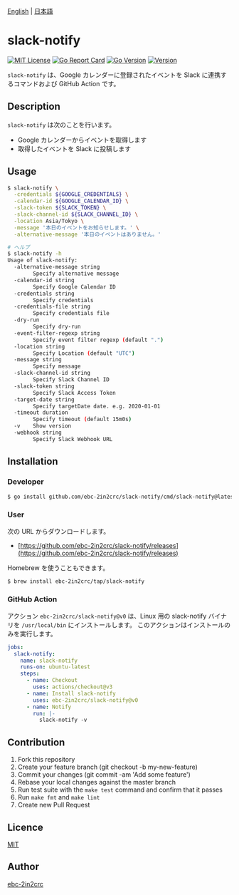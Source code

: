 [English](README.md) | [日本語](README_ja.md)

# slack-notify

[![MIT License](http://img.shields.io/badge/license-MIT-blue.svg?style=flat)](LICENSE)
[![Go Report Card](https://goreportcard.com/badge/github.com/ebc-2in2crc/slack-notify)](https://goreportcard.com/report/github.com/ebc-2in2crc/slack-notify)
[![Go Version](https://img.shields.io/github/go-mod/go-version/ebc-2in2crc/slack-notify)](https://img.shields.io/github/go-mod/go-version/ebc-2in2crc/slack-notify)
[![Version](https://img.shields.io/github/release/ebc-2in2crc/slack-notify.svg?label=version)](https://img.shields.io/github/release/ebc-2in2crc/slack-notify.svg?label=version)

`slack-notify` は、Google カレンダーに登録されたイベントを Slack に連携するコマンドおよび GitHub Action です。

## Description

`slack-notify` は次のことを行います。

- Google カレンダーからイベントを取得します
- 取得したイベントを Slack に投稿します

## Usage

```bash
$ slack-notify \
  -credentials ${GOOGLE_CREDENTIALS} \
  -calendar-id ${GOOGLE_CALENDAR_ID} \
  -slack-token ${SLACK_TOKEN} \
  -slack-channel-id ${SLACK_CHANNEL_ID} \
  -location Asia/Tokyo \
  -message '本日のイベントをお知らせします。' \
  -alternative-message '本日のイベントはありません。'

# ヘルプ
$ slack-notify -h
Usage of slack-notify:
  -alternative-message string
    	Specify alternative message
  -calendar-id string
    	Specify Google Calendar ID
  -credentials string
    	Specify credentials
  -credentials-file string
    	Specify credentials file
  -dry-run
    	Specify dry-run
  -event-filter-regexp string
    	Specify event filter regexp (default ".")
  -location string
    	Specify Location (default "UTC")
  -message string
    	Specify message
  -slack-channel-id string
    	Specify Slack Channel ID
  -slack-token string
    	Specify Slack Access Token
  -target-date string
    	Specify targetDate date. e.g. 2020-01-01
  -timeout duration
    	Specify timeout (default 15m0s)
  -v	Show version
  -webhook string
        Specify Slack Webhook URL
```

## Installation

### Developer

```bash
$ go install github.com/ebc-2in2crc/slack-notify/cmd/slack-notify@latest
```

### User

次の URL からダウンロードします。

- [https://github.com/ebc-2in2crc/slack-notify/releases](https://github.com/ebc-2in2crc/slack-notify/releases)

Homebrew を使うこともできます。

```bash
$ brew install ebc-2in2crc/tap/slack-notify
```

### GitHub Action

アクション `ebc-2in2crc/slack-notify@v0` は、Linux 用の slack-notify バイナリを `/usr/local/bin` にインストールします。
このアクションはインストールのみを実行します。

```yaml
jobs:
  slack-notify:
    name: slack-notify
    runs-on: ubuntu-latest
    steps:
      - name: Checkout
        uses: actions/checkout@v3
      - name: Install slack-notify
        uses: ebc-2in2crc/slack-notify@v0
      - name: Notify
        run: |-
          slack-notify -v
```

## Contribution

1. Fork this repository
2. Create your feature branch (git checkout -b my-new-feature)
3. Commit your changes (git commit -am 'Add some feature')
4. Rebase your local changes against the master branch
5. Run test suite with the `make test` command and confirm that it passes
6. Run `make fmt` and `make lint`
7. Create new Pull Request

## Licence

[MIT](https://github.com/ebc-2in2crc/slack-notify/blob/master/LICENSE)

## Author

[ebc-2in2crc](https://github.com/ebc-2in2crc)
